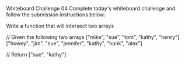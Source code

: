 Whiteboard Challenge 04
Complete today's whiteboard challenge and follow the submission instructions below:

Write a function that will intersect two arrays

// Given the following two arrays
["mike", "sue", "tom", "kathy", "henry"]
["howey", "jim", "sue", "jennifer", "kathy", "hank", "alex"]

// Return
["sue", "kathy"]